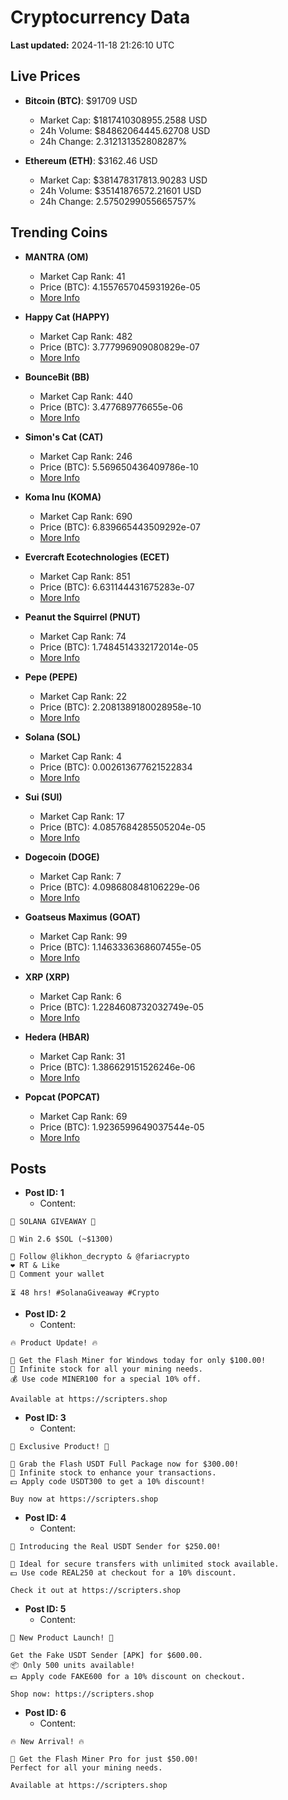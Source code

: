 # Cryptocurrency Data

**Last updated:** 2024-11-18 21:26:10 UTC

## Live Prices
- **Bitcoin (BTC)**: $91709 USD
  - Market Cap: $1817410308955.2588 USD
  - 24h Volume: $84862064445.62708 USD
  - 24h Change: 2.312131352808287%

- **Ethereum (ETH)**: $3162.46 USD
  - Market Cap: $381478317813.90283 USD
  - 24h Volume: $35141876572.21601 USD
  - 24h Change: 2.5750299055665757%

## Trending Coins
- **MANTRA (OM)**
  - Market Cap Rank: 41
  - Price (BTC): 4.1557657045931926e-05
  - [More Info](https://www.coingecko.com/en/coins/mantra)

- **Happy Cat (HAPPY)**
  - Market Cap Rank: 482
  - Price (BTC): 3.777996909080829e-07
  - [More Info](https://www.coingecko.com/en/coins/happycat)

- **BounceBit (BB)**
  - Market Cap Rank: 440
  - Price (BTC): 3.477689776655e-06
  - [More Info](https://www.coingecko.com/en/coins/bouncebit)

- **Simon's Cat (CAT)**
  - Market Cap Rank: 246
  - Price (BTC): 5.569650436409786e-10
  - [More Info](https://www.coingecko.com/en/coins/simons-cat)

- **Koma Inu (KOMA)**
  - Market Cap Rank: 690
  - Price (BTC): 6.839665443509292e-07
  - [More Info](https://www.coingecko.com/en/coins/koma-inu)

- **Evercraft Ecotechnologies (ECET)**
  - Market Cap Rank: 851
  - Price (BTC): 6.631144431675283e-07
  - [More Info](https://www.coingecko.com/en/coins/evercraft-ecotechnologies)

- **Peanut the Squirrel (PNUT)**
  - Market Cap Rank: 74
  - Price (BTC): 1.7484514332172014e-05
  - [More Info](https://www.coingecko.com/en/coins/peanut-the-squirrel)

- **Pepe (PEPE)**
  - Market Cap Rank: 22
  - Price (BTC): 2.2081389180028958e-10
  - [More Info](https://www.coingecko.com/en/coins/pepe)

- **Solana (SOL)**
  - Market Cap Rank: 4
  - Price (BTC): 0.002613677621522834
  - [More Info](https://www.coingecko.com/en/coins/solana)

- **Sui (SUI)**
  - Market Cap Rank: 17
  - Price (BTC): 4.0857684285505204e-05
  - [More Info](https://www.coingecko.com/en/coins/sui)

- **Dogecoin (DOGE)**
  - Market Cap Rank: 7
  - Price (BTC): 4.098680848106229e-06
  - [More Info](https://www.coingecko.com/en/coins/dogecoin)

- **Goatseus Maximus (GOAT)**
  - Market Cap Rank: 99
  - Price (BTC): 1.1463336368607455e-05
  - [More Info](https://www.coingecko.com/en/coins/goatseus-maximus)

- **XRP (XRP)**
  - Market Cap Rank: 6
  - Price (BTC): 1.2284608732032749e-05
  - [More Info](https://www.coingecko.com/en/coins/xrp)

- **Hedera (HBAR)**
  - Market Cap Rank: 31
  - Price (BTC): 1.386629151526246e-06
  - [More Info](https://www.coingecko.com/en/coins/hedera)

- **Popcat (POPCAT)**
  - Market Cap Rank: 69
  - Price (BTC): 1.9236599649037544e-05
  - [More Info](https://www.coingecko.com/en/coins/popcat)

## Posts
- **Post ID: 1**
  - Content:
```
🚀 SOLANA GIVEAWAY 🚀

🎁 Win 2.6 $SOL (~$1300)

🤝 Follow @likhon_decrypto & @fariacrypto
❤️ RT & Like
💬 Comment your wallet

⏳ 48 hrs! #SolanaGiveaway #Crypto
```

- **Post ID: 2**
  - Content:
```
🔥 Product Update! 🔥

🚀 Get the Flash Miner for Windows today for only $100.00!
🔋 Infinite stock for all your mining needs.
💰 Use code MINER100 for a special 10% off.

Available at https://scripters.shop
```

- **Post ID: 3**
  - Content:
```
🎁 Exclusive Product! 🎁

💸 Grab the Flash USDT Full Package now for $300.00!
🎉 Infinite stock to enhance your transactions.
💵 Apply code USDT300 to get a 10% discount!

Buy now at https://scripters.shop
```

- **Post ID: 4**
  - Content:
```
💎 Introducing the Real USDT Sender for $250.00!

💼 Ideal for secure transfers with unlimited stock available.
💵 Use code REAL250 at checkout for a 10% discount.

Check it out at https://scripters.shop
```

- **Post ID: 5**
  - Content:
```
🚀 New Product Launch! 🚀

Get the Fake USDT Sender [APK] for $600.00.
📦 Only 500 units available!
💵 Apply code FAKE600 for a 10% discount on checkout.

Shop now: https://scripters.shop
```

- **Post ID: 6**
  - Content:
```
🔥 New Arrival! 🔥

💸 Get the Flash Miner Pro for just $50.00!
Perfect for all your mining needs.

Available at https://scripters.shop
```

